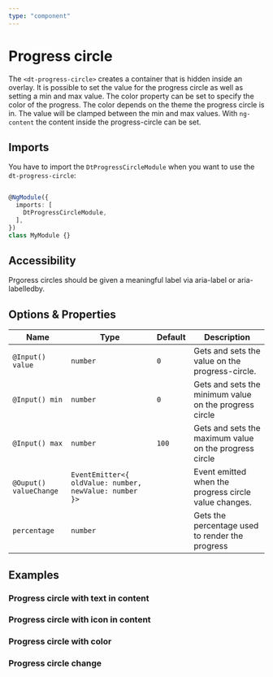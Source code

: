 ```yaml
---
type: "component"
---
```


# Progress circle

<docs-source-example example="DefaultProgressCircleExampleComponent"></docs-source-example>

The `<dt-progress-circle>` creates a container that is hidden inside an overlay.
It is possible to set the value for the progress circle as well as setting a min and max value.
The color property can be set to specify the color of the progress. The color depends on the theme the progress circle is in.
The value will be clamped between the min and max values.
With `ng-content` the content inside the progress-circle can be set.

## Imports

You have to import the `DtProgressCircleModule` when you want to use the `dt-progress-circle`:

```typescript

@NgModule({
  imports: [
    DtProgressCircleModule,
  ],
})
class MyModule {}

```

## Accessibility

Prgoress circles should be given a meaningful label via aria-label or aria-labelledby.

## Options & Properties

| Name | Type | Default | Description |
| --- | --- | --- | --- |
| `@Input() value` | `number` | `0` | Gets and sets the value on the progress-circle. |
| `@Input() min` | `number` | `0` | Gets and sets the minimum value on the progress circle |
| `@Input() max` | `number` | `100` | Gets and sets the maximum value on the progress circle |
| `@Ouput() valueChange` | `EventEmitter<{ oldValue: number, newValue: number }>` |  | Event emitted when the progress circle value changes. |
| `percentage` | `number` |  | Gets the percentage used to render the progress |

## Examples

### Progress circle with text in content

<docs-source-example example="WithTextProgressCircleExampleComponent"></docs-source-example>

### Progress circle with icon in content

<docs-source-example example="WithIconProgressCircleExampleComponent"></docs-source-example>

### Progress circle with color

<docs-source-example example="WithColorProgressCircleExampleComponent"></docs-source-example>

### Progress circle change

<docs-source-example example="ChangeProgressCircleExampleComponent"></docs-source-example>
